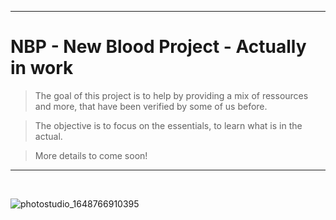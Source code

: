 -----------------------------------
# NBP - New Blood Project - Actually in work


> The goal of this project is to help by providing a mix of ressources and more, 
> that have been verified by some of us before. 

> The objective is to focus on the essentials, to learn what is in the actual.

> More details to come soon!
-----------------------------------
</br>

![photostudio_1648766910395](https://user-images.githubusercontent.com/64184513/171076956-59c3a8c4-1b4e-4972-ae4f-4129ca0180e7.png)
